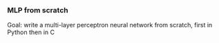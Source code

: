 ### MLP from scratch
Goal: write a multi-layer perceptron neural network from scratch, first in Python then in C
